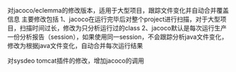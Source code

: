 对jacoco/eclemma的修改版本，适用于大型项目，跟踪文件变化并自动合并覆盖信息
主要修改包括
1、jacoco在运行完毕后对整个project进行扫描，对于大型项目，扫描时间过长，修改为只分析运行过的class
2、jacoco默认是每次运行生产一份分析报告（session），如果使用同一session，不会跟踪分析java文件变化，修改为根据java文件变化，自动合并每次运行结果

对sysdeo tomcat插件的修改，增加jacoco的调用